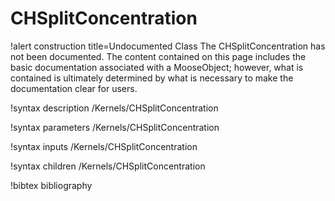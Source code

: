 <!-- MOOSE Documentation Stub: Remove this when content is added. -->

# CHSplitConcentration

!alert construction title=Undocumented Class
The CHSplitConcentration has not been documented. The content contained on this page
includes the basic documentation associated with a MooseObject; however, what is contained is
ultimately determined by what is necessary to make the documentation clear for users.

!syntax description /Kernels/CHSplitConcentration

!syntax parameters /Kernels/CHSplitConcentration

!syntax inputs /Kernels/CHSplitConcentration

!syntax children /Kernels/CHSplitConcentration

!bibtex bibliography
